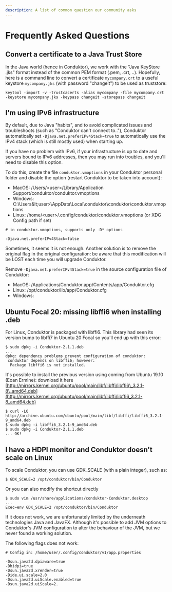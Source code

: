 ```yaml
---
description: A list of common question our community asks
---
```


# Frequently Asked Questions

## Convert a certificate to a Java Trust Store

In the Java world \(hence in Conduktor\), we work with the "Java KeyStore .jks" format instead of the common PEM format \(.pem, .crt, ..\). Hopefully, here is a command line to convert a certificate `mycompany.crt` to a useful keystore `mycompany.jks`  \(with password "changeit"\) to be used as truststore:

```text
keytool -import -v -trustcacerts -alias mycompany -file mycompany.crt -keystore mycompany.jks -keypass changeit -storepass changeit
```

## I'm using IPv6 infrastructure

By default, due to Java "habits", and to avoid complicated issues and troubleshoots \(such as "Conduktor can't connect to.."\), Conduktor automatically set `-Djava.net.preferIPv4Stack=true` to automatically use the IPv4 stack \(which is still mostly used\) when starting up.

If you have no problem with IPv6, if your infrastructure is up to date and servers bound to IPv6 addresses, then you may run into troubles, and you'll need to disable this option.

To do this, create the file `conduktor.vmoptions` in your Conduktor personal folder and disable the option \(restart Conduktor to be taken into account\):

* MacOS: /Users/&lt;user&gt;/Library/Application Support/conduktor/conduktor.vmoptions
* Windows: C:\Users\&lt;user&gt;\AppData\Local\conduktor\conduktor\conduktor.vmoptions
* Linux: /home/&lt;user&gt;/.config/conduktor/conduktor.vmoptions \(or XDG Config path if set\)

```text
# in conduktor.vmoptions, supports only -D* options

-Djava.net.preferIPv4Stack=false
```

Sometimes, it seems it is not enough. Another solution is to remove the original flag in the original configuration: be aware that this modification will be LOST each time you will upgrade Conduktor.

Remove `-Djava.net.preferIPv4Stack=true` in the source configuration file of Conduktor:

* MacOS: /Applications/Conduktor.app/Contents/app/Conduktor.cfg
* Linux: /opt/conduktor/lib/app/Conduktor.cfg
* Windows:

## Ubuntu Focal 20: missing libffi6 when installing .deb

For Linux, Conduktor is packaged with libffi6. This library had seen its version bump to libffi7 in Ubuntu 20 Focal so you'll end up with this error:

```text
$ sudo dpkg -i Conduktor-2.1.1.deb 
...
dpkg: dependency problems prevent configuration of conduktor:
 conduktor depends on libffi6; however:
  Package libffi6 is not installed.
```

It's possible to install the previous version using coming from Ubuntu 19.10 \(Eoan Ermine\): download it here [http://mirrors.kernel.org/ubuntu/pool/main/libf/libffi/libffi6\_3.2.1-8\_amd64.deb](http://mirrors.kernel.org/ubuntu/pool/main/libf/libffi/libffi6_3.2.1-8_amd64.deb)

```text
$ curl -LO http://archive.ubuntu.com/ubuntu/pool/main/libf/libffi/libffi6_3.2.1-9_amd64.deb
$ sudo dpkg -i libffi6_3.2.1-9_amd64.deb 
$ sudo dpkg -i Conduktor-2.1.1.deb 
... OK!
```

## **I have a HDPI monitor and Conduktor doesn't scale on Linux**

To scale Conduktor, you can use GDK\_SCALE \(with a plain integer\), such as:

```text
$ GDK_SCALE=2 /opt/conduktor/bin/Conduktor
```

Or you can also modify the shortcut directly

```text
$ sudo vim /usr/share/applications/conduktor-Conduktor.desktop
...
Exec=env GDK_SCALE=2 /opt/conduktor/bin/Conduktor
```

If it does not work, we are unfortunately limited by the underneath technologies Java and JavaFX. Although it's possible to add JVM options to Conduktor's JVM configuration to alter the behaviour of the JVM, but we never found a working solution.

The following flags does not work:

```text
# Config in: /home/user/.config/conduktor/v1/app.properties

-Dsun.java2d.dpiaware=true
-Dhidpi=true
-Dsun.java2d.xrender=true
-Dide.ui.scale=2.0
-Dsun.java2d.uiScale.enabled=true
-Dsun.java2d.uiScale=2.
```

### 

